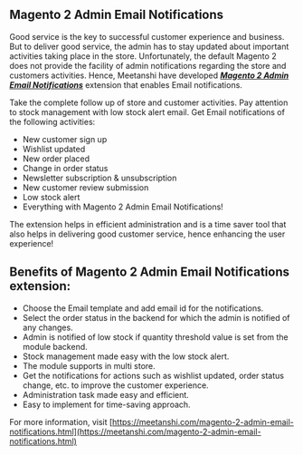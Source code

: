## Magento 2 Admin Email Notifications

Good service is the key to successful customer experience and business. But to deliver good service, the admin has to stay updated about important activities taking place in the store. Unfortunately, the default Magento 2 does not provide the facility of admin notifications regarding the store and customers activities. Hence, Meetanshi have developed ***[Magento 2 Admin Email Notifications](https://meetanshi.com/magento-2-admin-email-notifications.html)*** extension that enables Email notifications.

Take the complete follow up of store and customer activities. Pay attention to stock management with low stock alert email. Get Email notifications of the following activities:

* New customer sign up
* Wishlist updated
* New order placed
* Change in order status
* Newsletter subscription & unsubscription
* New customer review submission
* Low stock alert
* Everything with Magento 2 Admin Email Notifications!

The extension helps in efficient administration and is a time saver tool that also helps in delivering good customer service, hence enhancing the user experience!

## Benefits of Magento 2 Admin Email Notifications extension:

* Choose the Email template and add email id for the notifications.
* Select the order status in the backend for which the admin is notified of any changes.
* Admin is notified of low stock if quantity threshold value is set from the module backend.
* Stock management made easy with the low stock alert.
* The module supports in multi store.
* Get the notifications for actions such as wishlist updated, order status change, etc. to improve the customer experience.
* Administration task made easy and efficient.
* Easy to implement for time-saving approach.

For more information, visit [https://meetanshi.com/magento-2-admin-email-notifications.html](https://meetanshi.com/magento-2-admin-email-notifications.html)


